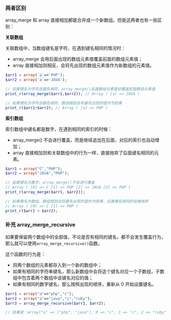 ### 两者区别

array_merge 和 array 直接相加都能合并成一个新数组。但是这两者也有一些区别：

**关联数组**

关联数组中，当数组键名是字符，在遇到键名相同的情况时：

* array_merge 会用后面出现的数组元素值覆盖前面的数组元素值；
* array 直接相加则相反，会将先出现的数组元素值作为新数组的元素值。
    
```php
$arr1 = array('a'=>'PHP');
$arr2 = array('a'=>'JAVA');

// 如果键名为字符且键名相同，array_merge()后面数组元素值会覆盖前面数组元素值
print_r(array_merge($arr1,$arr2)); // Array ( [a] => JAVA )

// 如果键名为字符且键名相同，数组相加会将最先出现的值作为结果
print_r($arr1+$arr2); // Array ( [a] => PHP )
```

**索引数组**

索引数组中键名都是数字，在遇到相同的索引的时候：

* array_merge() 不会进行覆盖，而是继续追加在后面，对应的索引也自动增加；
* array 直接相加则和关联数组中的行为一样，直接抛弃了后面键名相同的元素。
    
```php
$arr1 = array("C","PHP");
$arr2 = array("JAVA","PHP");

// 如果键名为数字，array_merge()不会进行覆盖
// Array ( [0] => C [1] => PHP [2] => JAVA [3] => PHP )
print_r(array_merge($arr1, $arr2));

// 如果键名为数组，数组相加会将最先出现的值作为结果，后面键名相同的会被抛弃
// Array ( [0] => C [1] => PHP )
print_r($arr1 + $arr2);
```

### 补充 array_merge_recursive

如果要保留两个数组中的全部值，不论是否有相同的键名，都不会发生覆盖行为，那么就可以使用`array_merge_recursive()`函数。

这个函数的行为是：

* 将两个数组的元素都存入到一个新的数组中；
* 如果有相同的字符串键名，那么新数组中会将这个键名对应一个子数组，子数组中包含着两个数组中该键名对应的值；
* 如果有相同的数字键名，那么按照出现的顺序，重新从 0 开始设置键名。

```php
$arr1 = array("a"=>"php","c");
$arr2 = array("a"=>"java","c","ruby");
$arr3 = array_merge_recursive($arr1, $arr2);

// 结果是：array("a" => ["php", "java"], 0 => "c", 1 => "c", 2 => "ruby");
```


